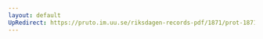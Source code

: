 ```yaml
---
layout: default
UpRedirect: https://pruto.im.uu.se/riksdagen-records-pdf/1871/prot-1871--ak--419/prot-1871--ak--419_067.pdf
---
```

